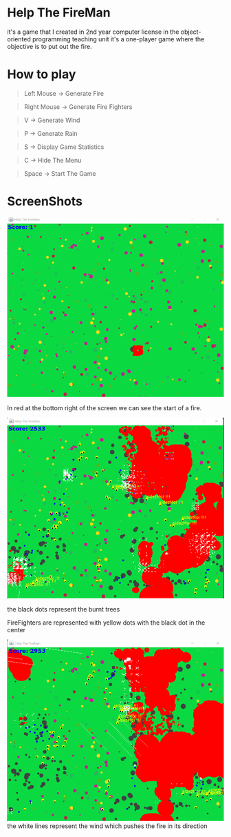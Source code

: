# Help The FireMan

it's a game that I created in 2nd year computer license in the object-oriented programming teaching unit it's a one-player game where the objective is to put out the fire.

# How to play

> Left Mouse  ->  Generate Fire

> Right Mouse ->  Generate Fire Fighters 

> V -> Generate Wind

> P -> Generate Rain

> S -> Display Game Statistics

> C -> Hide The Menu

> Space -> Start The Game


# ScreenShots

![img.png](img.png)

In red at the bottom right of the screen we can see the start of a fire.

![img_2.png](img_2.png)

the black dots represent the burnt trees

FireFighters are represented with yellow dots with the black dot in the center

![img_3.png](img_3.png)
the white lines represent the wind which pushes the fire in its direction
